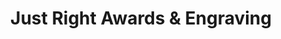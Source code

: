 ---
title: "Just Right Awards & Engraving"
url: /portland/just-right-awards-and-engraving/
shop: shop
---